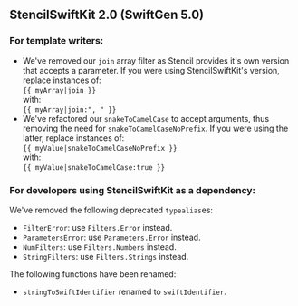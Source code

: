 ## StencilSwiftKit 2.0 (SwiftGen 5.0) ##

### For template writers:

* We've removed our `join` array filter as Stencil provides it's own version that accepts a parameter. If you were using StencilSwiftKit's version, replace instances of:  
```{{ myArray|join }}```  
with:  
```{{ myArray|join:", " }}```
* We've refactored our `snakeToCamelCase` to accept arguments, thus removing the need for `snakeToCamelCaseNoPrefix`. If you were using the latter, replace instances of:  
```{{ myValue|snakeToCamelCaseNoPrefix }}```  
with:  
```{{ myValue|snakeToCamelCase:true }}```

### For developers using StencilSwiftKit as a dependency:

We've removed the following deprecated `typealias`es:

* `FilterError`: use `Filters.Error` instead.
* `ParametersError`: use `Parameters.Error` instead.
* `NumFilters`: use `Filters.Numbers` instead.
* `StringFilters`: use `Filters.Strings` instead.

The following functions have been renamed:

* `stringToSwiftIdentifier` renamed to `swiftIdentifier`.

